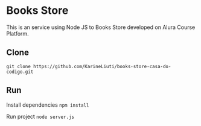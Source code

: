 # Books Store
This is an service using Node JS to Books Store developed on Alura Course Platform.

## Clone
`git clone https://github.com/KarineLiuti/books-store-casa-do-codigo.git`

## Run

Install dependencies
`npm install`

Run project
`node server.js`
